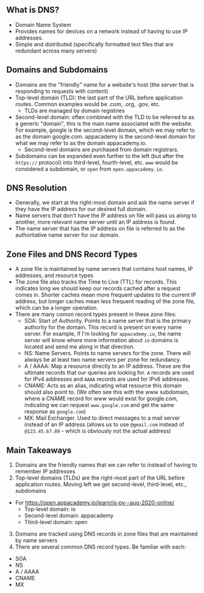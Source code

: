 ## What is DNS?
- Domain Name System
- Provides names for devices on a network instead of having to use IP addresses.
- Simple and distributed (specifically formatted text files that are redundant across many servers)

## Domains and Subdomains
- Domains are the "friendly" name for a website's host (the server that is responding to requests with content)
- Top-level domain (TLD): the last part of the URL before application routes. Common examples would be .com, .org, .gov, etc.
  - TLDs are managed by domain registries
- Second-level domain: often combined with the TLD to be referred to as a generic "domain", this is the main name associated with the website. For example, google is the second-level domain, which we may refer to as the domain google.com. appacademy is the second-level domain for what we may refer to as the domain appacademy.io.
  - Second-level domains are purchased from domain registrars.
- Subdomains can be expanded even further to the left (but after the `https://` protocol) into third-level, fourth-level, etc. `www` would be considered a subdomain, or `open` from `open.appacademy.io`.

## DNS Resolution
- Generally, we start at the right-most domain and ask the name server if they have the IP address for our desired full domain.
- Name servers that don't have the IP address on file will pass us along to another, more relevant name server until an IP address is found.
- The name server that has the IP address on file is referred to as the authoritative name server for our domain.

## Zone Files and DNS Record Types
- A zone file is maintained by name servers that contains host names, IP addresses, and resource types
- The zone file also tracks the Time to Live (TTL) for records. This indicates long we should keep our records cached after a request comes in. Shorter caches mean more frequent updates to the current IP address, but longer caches mean less frequent reading of the zone file, which can be a longer operation.
- There are many comon record types present in these zone files:
  - SOA: Start of Authority. Points to a name server that is the primary authority for the domain. This record is present on every name server. For example, if I'm looking for `appacademy.io`, the name server will know where more information about `io` domains is located and send me along in that direction.
  - NS: Name Servers. Points to name servers for the zone. There will always be at least two name servers per zone for redundancy.
  - A / AAAA: Map a resource directly to an IP address. These are the ultimate records that our queries are looking for. `A` records are used for IPv4 addresses and `AAAA` records are used for IPv6 addresses.
  - CNAME: Acts as an alias, indicating what resource this domain should also point to. (We often see this with the www subdomain, where a CNAME record for www would exist for google.com, indicating we can request `www.google.com` and get the same response as `google.com`)
  - MX: Mail Exchanger. Used to direct messages to a mail server instead of an IP address (allows us to use `@gmail.com` instead of `@123.45.67.89` - which is obviously not the actual address)



## Main Takeaways
1. Domains are the friendly names that we can refer to instead of having to remember IP addresses
2. Top-level domains (TLDs) are the right-most part of the URL before application routes. Moving left we get second-level, third-level, etc., subdomains
- For https://open.appacademy.io/learn/js-py--aug-2020-online/
  - Top-level domain: io
  - Second-level domain: appacademy
  - Third-level domain: open 
3. Domains are tracked using DNS records in zone files that are maintained by name servers
4. There are several common DNS record types. Be familiar with each:
- SOA
- NS
- A / AAAA
- CNAME
- MX
